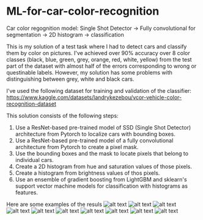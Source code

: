 # ML-for-car-color-recognition
Car color regognition model: Single Shot Detector -> Fully convolutional for segmentation -> 2D histogram -> classification

This is my solution of a test task where I had to detect cars and classify them by color on pictures. I've achieved over 90% accuracy over 8 color classes (black, blue, green, grey, orange, red, white, yellow) from the test part of the dataset with almost half of the errors corresponding to wrong or questinable labels. However, my solution has some problems with distinguishing between grey, white and black cars.

I've used the following dataset for training and validation of the classifier: 
https://www.kaggle.com/datasets/landrykezebou/vcor-vehicle-color-recognition-dataset

This solution consists of the following steps:
1. Use a ResNet-based pre-trained model of SSD (Single Shot Detector) architecture from Pytorch to localize cars with bounding boxes.
2. Use a ResNet-based pre-trained model of a fully convolutional architecture from Pytorch to create a pixel mask.
3. Use the bounding boxes and the mask to locate pixels that belong to individual cars.
4. Create a 2D histogram from hue and saturation values of those pixels.
5. Create a histogram from brightness values of thos pixels.
6. Use an ensemble of gradient boosting from LightGBM and sklearn's support vector machine models for classification with histograms as features.

Here are some examples of the resuls
![alt text](https://github.com/VRBarysh/ML-for-car-color-recognition/blob/main/examples/image01.jpg?raw=true)
![alt text](https://github.com/VRBarysh/ML-for-car-color-recognition/blob/main/examples/image02.jpg?raw=true)
![alt text](https://github.com/VRBarysh/ML-for-car-color-recognition/blob/main/examples/image03.jpg?raw=true)
![alt text](https://github.com/VRBarysh/ML-for-car-color-recognition/blob/main/examples/image04.jpg?raw=true)
![alt text](https://github.com/VRBarysh/ML-for-car-color-recognition/blob/main/examples/image05.jpg?raw=true)
![alt text](https://github.com/VRBarysh/ML-for-car-color-recognition/blob/main/examples/image06.jpg?raw=true)
![alt text](https://github.com/VRBarysh/ML-for-car-color-recognition/blob/main/examples/image07.jpg?raw=true)
![alt text](https://github.com/VRBarysh/ML-for-car-color-recognition/blob/main/examples/image08.jpg?raw=true)
![alt text](https://github.com/VRBarysh/ML-for-car-color-recognition/blob/main/examples/image09.jpg?raw=true)
![alt text](https://github.com/VRBarysh/ML-for-car-color-recognition/blob/main/examples/image10.jpg?raw=true)
